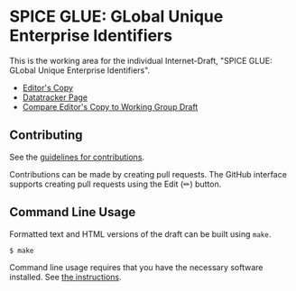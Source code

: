 # SPICE GLUE: GLobal Unique Enterprise Identifiers

This is the working area for the individual Internet-Draft, "SPICE GLUE: GLobal Unique Enterprise Identifiers".

* [Editor's Copy](https://mesur-io.github.io/draft-zundel-spice-glue-id/#go.draft-ietf-spice-glue-id.html)
* [Datatracker Page](https://datatracker.ietf.org/doc/draft-ietf-spice-glue-id)
* [Compare Editor's Copy to Working Group Draft](https://mesur-io.github.io/draft-zundel-spice-glue-id/#go.draft-ietf-spice-glue-id.diff)


## Contributing

See the
[guidelines for contributions](https://github.com/mesur-io/draft-zundel-spice-glue-id/blob/main/CONTRIBUTING.md).

Contributions can be made by creating pull requests.
The GitHub interface supports creating pull requests using the Edit (✏) button.


## Command Line Usage

Formatted text and HTML versions of the draft can be built using `make`.

```sh
$ make
```

Command line usage requires that you have the necessary software installed.  See
[the instructions](https://github.com/martinthomson/i-d-template/blob/main/doc/SETUP.md).


